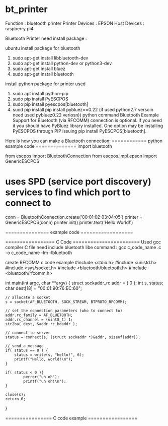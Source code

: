 # bt_printer
Function : bluetooth printer
Printer Devices : EPSON
Host Devices : raspberry pi4 

Bluetooth Printer need install package :

ubuntu install package for bluetooth
1. sudo apt-get install libbluetooth-dev
2. sudo apt-get install python-dev or python3-dev
3. sudo apt-get install bluez
4. sudo apt-get install bluetooth

install python package for printer used
1. sudo apt install python-pip
2. sudo pip install PyESCPOS
3. sudo pip install pyescpos[bluetooth]
4. suod pip install pip install pybluez==0.22   (if used python2.7 versoin need used pybluez0.22 veriosn))
python command Bluetooth Example
Support for Bluetooth (via RFCOMM) connection is optional.
If you need it you should have PyBluez library installed.
One option may be installing PyESCPOS through PIP issuing pip install PyESCPOS[bluetooth].

Here is how you can make a Bluetooth connection:
============ python example code ==============
import bluetooth

from escpos import BluetoothConnection
from escpos.impl.epson import GenericESCPOS

# uses SPD (service port discovery) services to find which port to connect to
conn = BluetoothConnection.create('00:01:02:03:04:05')
printer = GenericESCPOS(conn)
printer.init()
printer.text('Hello World!')

=============== example code ==================


================= C Code =======================
Used gcc compiler C file need include bluetooth libe
command : gcc c_code_name .c -o c_code_name -lm -lbluetooth

create RFCOMM c code example
#include <stdio.h>
#include <unistd.h>
#include <sys/socket.h>
#include <bluetooth/bluetooth.h>
#include <bluetooth/rfcomm.h>

int main(int argc, char **argv)
{
    struct sockaddr_rc addr = { 0 };
    int s, status;
    char dest[18] = "00:01:90:76:EC:60";

    // allocate a socket
    s = socket(AF_BLUETOOTH, SOCK_STREAM, BTPROTO_RFCOMM);

    // set the connection parameters (who to connect to)
    addr.rc_family = AF_BLUETOOTH;
    addr.rc_channel = (uint8_t) 1;
    str2ba( dest, &addr.rc_bdaddr );

    // connect to server
    status = connect(s, (struct sockaddr *)&addr, sizeof(addr));

    // send a message
    if( status == 0 ) {
        status = write(s, "hello!", 6);
        printf("Hello, world!\n");
    }

    if( status < 0 ){
            perror("uh oh");
            printf("uh oh!\n");
    }

    close(s);
    return 0;
}

================ C code example =================

